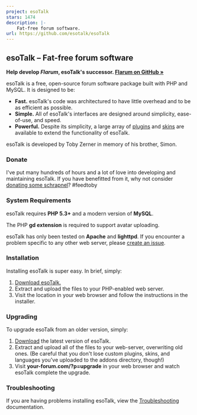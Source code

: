 ```yaml
---
project: esoTalk
stars: 1474
description: |-
    Fat-free forum software.
url: https://github.com/esotalk/esoTalk
---
```


## esoTalk – Fat-free forum software

**Help develop *Flarum*, esoTalk's successor. [Flarum on GitHub &raquo;](https://github.com/flarum/core)**

esoTalk is a free, open-source forum software package built with PHP and MySQL. It is designed to be:

 - **Fast.** esoTalk's code was architectured to have little overhead and to be as efficient as possible.
 - **Simple.** All of esoTalk's interfaces are designed around simplicity, ease-of-use, and speed.
 - **Powerful.** Despite its simplicity, a large array of [plugins](http://esotalk.org/plugins) and [skins](http://esotalk.org/skins) are available to extend the functionality of esoTalk.

esoTalk is developed by Toby Zerner in memory of his brother, Simon. 

### Donate

I've put many hundreds of hours and a lot of love into developing and maintaining esoTalk. If you have benefitted from it, why not consider [donating some schrapnel](http://esotalk.org/donate)? #feedtoby

### System Requirements

esoTalk requires **PHP 5.3+** and a modern version of **MySQL**.

The PHP **gd extension** is required to support avatar uploading.

esoTalk has only been tested on **Apache** and **lighttpd**. If you encounter a problem specific to any other web server, please [create an issue](https://github.com/esotalk/esoTalk/issues).

### Installation

Installing esoTalk is super easy. In brief, simply:

1. [Download esoTalk.](http://esotalk.org/download)
2. Extract and upload the files to your PHP-enabled web server.
3. Visit the location in your web browser and follow the instructions in the installer.

### Upgrading

To upgrade esoTalk from an older version, simply:

1. [Download](http://esotalk.org/download) the latest version of esoTalk.
2. Extract and upload all of the files to your web-server, overwriting old ones. (Be careful that you don't lose custom plugins, skins, and languages you've uploaded to the addons directory, though!)
3. Visit **your-forum.com/?p=upgrade** in your web browser and watch esoTalk complete the upgrade.

### Troubleshooting

If you are having problems installing esoTalk, view the [Troubleshooting](http://esotalk.org/docs/debug) documentation.

